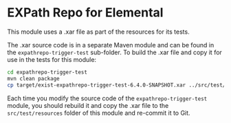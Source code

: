 # EXPath Repo for Elemental

This module uses a .xar file as part of the resources for its tests.

The .xar source code is in a separate Maven module and can be found in the `expathrepo-trigger-test` sub-folder.
To build the .xar file and copy it for use in the tests for this module:

```bash
cd expathrepo-trigger-test
mvn clean package
cp target/exist-expathrepo-trigger-test-6.4.0-SNAPSHOT.xar ../src/test/resources/exist-expathrepo-trigger-test.xar
```

Each time you modify the source code of the `expathrepo-trigger-test` module, you should rebuild it and copy the .xar file to the `src/test/resources` folder of this module and re-commit it to Git.